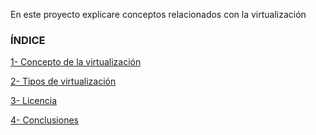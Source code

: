 En este proyecto explicare conceptos relacionados con la virtualización

### ÍNDICE

[1- Concepto de la virtualización](uno.md)

[2- Tipos de virtualización](dos.md)

[3- Licencia](Licencia.md)

[4- Conclusiones](conclusiones.md)
